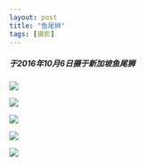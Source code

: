 ```yaml
---
layout: post
title: "鱼尾狮"
tags: [摄影]
---
```


##### 于2016年10月6日摄于新加坡鱼尾狮

![](https://s2.loli.net/2023/10/26/MEUDLYyiKVSRvbw.jpg)

![](https://s2.loli.net/2023/10/26/lKuwtZHP4nqx57p.jpg)

![](https://s2.loli.net/2023/10/26/nTD19Q7gbacJkfl.jpg)

![](https://s2.loli.net/2023/10/26/Khkyje9ZWQGIwav.jpg)

![](https://s2.loli.net/2023/10/26/ADaFohgHeVt8SRf.jpg)

